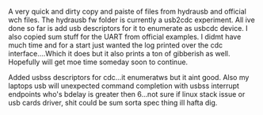A very quick and dirty copy and paiste of files from hydrausb and official wch files. The hydrausb fw folder is currently a usb2cdc experiment. All ive done so far is add usb descriptors for it to enumerate as usbcdc device. I also copied sum stuff for the UART from official examples. I didmt have much time and for a start just wanted the log printed over the cdc interface....Which it does but it also prints a ton of gibberish as well. Hopefully will get moe time someday soon to continue.

Added usbss descriptors for cdc...it enumeratws but it aint good. Also my laptops usb will unexpected command completion with usbss interrupt endpoints who's bdelay is greater then 6...not sure if linux stack issue or usb cards driver, shit could be sum sorta spec thing ill hafta dig.
